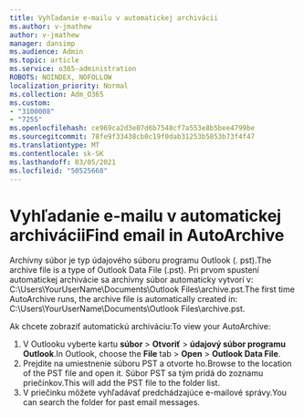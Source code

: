 ```yaml
---
title: Vyhľadanie e-mailu v automatickej archivácii
ms.author: v-jmathew
author: v-jmathew
manager: dansimp
ms.audience: Admin
ms.topic: article
ms.service: o365-administration
ROBOTS: NOINDEX, NOFOLLOW
localization_priority: Normal
ms.collection: Adm_O365
ms.custom:
- "3100008"
- "7255"
ms.openlocfilehash: ce969ca2d3e07d6b7548cf7a553e8b5bee4799be
ms.sourcegitcommit: 78fe9f33438cb0c19f0dab31253b5853b73f4f47
ms.translationtype: MT
ms.contentlocale: sk-SK
ms.lasthandoff: 03/05/2021
ms.locfileid: "50525668"
---
```

# <a name="find-email-in-autoarchive"></a><span data-ttu-id="70b12-102">Vyhľadanie e-mailu v automatickej archivácii</span><span class="sxs-lookup"><span data-stu-id="70b12-102">Find email in AutoArchive</span></span>

<span data-ttu-id="70b12-103">Archívny súbor je typ údajového súboru programu Outlook (. pst).</span><span class="sxs-lookup"><span data-stu-id="70b12-103">The archive file is a type of Outlook Data File (.pst).</span></span> <span data-ttu-id="70b12-104">Pri prvom spustení automatickej archivácie sa archívny súbor automaticky vytvorí v: C:\Users\YourUserName\Documents\Outlook Files\archive.pst.</span><span class="sxs-lookup"><span data-stu-id="70b12-104">The first time AutoArchive runs, the archive file is automatically created in: C:\Users\YourUserName\Documents\Outlook Files\archive.pst.</span></span>

<span data-ttu-id="70b12-105">Ak chcete zobraziť automatickú archiváciu:</span><span class="sxs-lookup"><span data-stu-id="70b12-105">To view your AutoArchive:</span></span>

1. <span data-ttu-id="70b12-106">V Outlooku vyberte kartu **súbor** > **Otvoriť**  >  **údajový súbor programu Outlook**.</span><span class="sxs-lookup"><span data-stu-id="70b12-106">In Outlook, choose the **File** tab > **Open** > **Outlook Data File**.</span></span>
2. <span data-ttu-id="70b12-107">Prejdite na umiestnenie súboru PST a otvorte ho.</span><span class="sxs-lookup"><span data-stu-id="70b12-107">Browse to the location of the PST file and open it.</span></span> <span data-ttu-id="70b12-108">Súbor PST sa tým pridá do zoznamu priečinkov.</span><span class="sxs-lookup"><span data-stu-id="70b12-108">This will add the PST file to the folder list.</span></span>
3. <span data-ttu-id="70b12-109">V priečinku môžete vyhľadávať predchádzajúce e-mailové správy.</span><span class="sxs-lookup"><span data-stu-id="70b12-109">You can search the folder for past email messages.</span></span>
